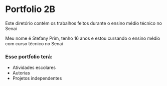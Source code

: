 # Portfolio 2B
Este diretório contém os trabalhos feitos durante o ensino médio técnico no Senai

Meu nome é Stefany Prim, tenho 16 anos e estou cursando o ensino médio com curso técnico no Senai
### Esse portfolio terá:
* Atividades escolares
* Autorias
* Projetos independentes
